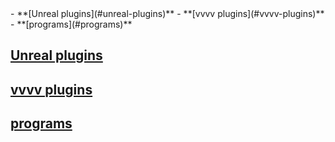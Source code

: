 <tocmd>
- **[Unreal plugins](#unreal-plugins)**
- **[vvvv plugins](#vvvv-plugins)**
- **[programs](#programs)**
</tocmd>

## [Unreal plugins](/c/ware/ueplugins)

<nextmd href="/c/ware/ueplugins" />

## [vvvv plugins](/c/ware/vvvvplugins)

<nextmd href="/c/ware/vvvvplugins" />

## [programs](/c/ware/programs)

<nextmd href="/c/ware/programs" />